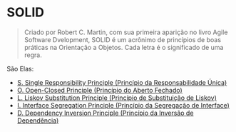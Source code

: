 # SOLID

> Criado por Robert C. Martin, com sua primeira aparição no livro Agile Software Dvelopment, SOLID é um acrônimo de princípios de boas práticas na Orientação a Objetos. Cada letra é o significado de uma regra.

São Elas:

* [S. Single Responsibility Principle (Princípio da Responsabilidade Única)](./01.single-responsibility.md)
* [O. Open-Closed Principle (Princípio do Aberto Fechado)](./02.open-closed.md)
* [L. Liskov Substitution Principle (Princípio de Substituição de Liskov)](./03.liskov-substitution.md)
* [I. Interface Segregation Principle (Princípio da Segregação de Interface)](./04.interface-segregation.md)
* [D. Dependency Inversion Principle (Princípio da Inversão de Dependência)](./05.dependency-inversion.md)